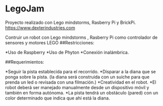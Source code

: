 # LegoJam
Proyecto realizado con Lego mindstorms, Rasberry Pi y BrickPi.  https://www.dexterindustries.com 

Contruir un robot con Lego mindstorms , Rasberry Pi como controlador de sensores y motores LEGO
##Restricciones:

*Uso de Raspberry
*Uso de Phyton
*Conexión inalámbrica.

##Requerimientos:

*Seguir la pista establecida para el recorrido.
*Disparar a la diana que se ponga sobre la pista. (la diana será construida con un suiche para que prenda un led  o revisada con una filmación.) 
*Creatividad en el robot.
*El robot deberá ser manejado manualmente desde un dispositivo móvil y también en forma autónoma.
*La pista tendrá un obstáculo (pared) con un color determinado que indica que ahí está la diana.
